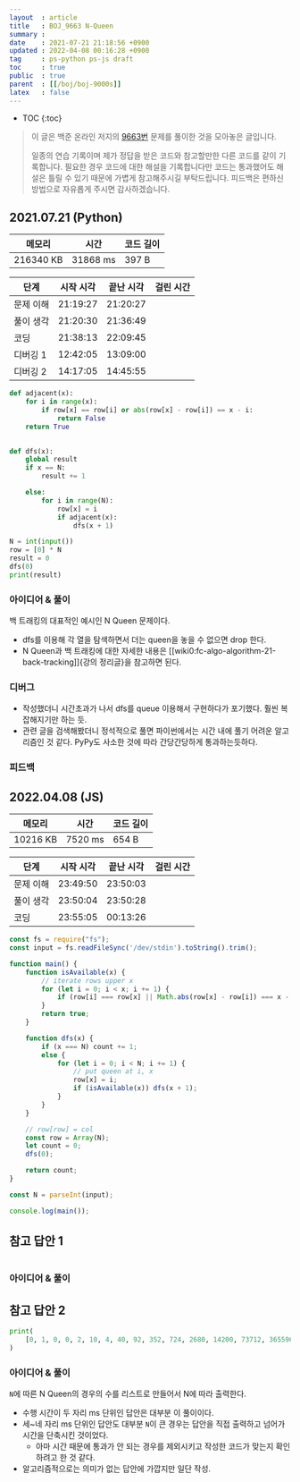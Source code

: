 ```yaml
---
layout  : article
title   : BOJ_9663 N-Queen
summary : 
date    : 2021-07-21 21:18:56 +0900
updated : 2022-04-08 00:16:28 +0900
tag     : ps-python ps-js draft
toc     : true
public  : true
parent  : [[/boj/boj-9000s]]
latex   : false
---
```

* TOC
{:toc}

> 이 글은 백준 온라인 저지의 [9663번](https://www.acmicpc.net/problem/9663) 문제를 풀이한 것을 모아놓은 글입니다.
>
> 일종의 연습 기록이며 제가 정답을 받은 코드와 참고할만한 다른 코드를 같이 기록합니다. 필요한 경우 코드에 대한 해설을 기록합니다만 코드는 통과했어도 해설은 틀릴 수 있기 때문에 가볍게 참고해주시길 부탁드립니다. 피드백은 편하신 방법으로 자유롭게 주시면 감사하겠습니다.

## 2021.07.21 (Python)

| 메모리    | 시간     | 코드 길이 |
| --------- | -------- | --------- |
| 216340 KB | 31868 ms | 397 B     |

| 단계      | 시작 시각 | 끝난 시각 | 걸린 시간 |
| --------- | --------- | --------- | --------- |
| 문제 이해 | 21:19:27  | 21:20:27  |           |
| 풀이 생각 | 21:20:30  | 21:36:49  |           |
| 코딩      | 21:38:13  | 22:09:45  |           |
| 디버깅 1  | 12:42:05  | 13:09:00  |           |
| 디버깅 2  | 14:17:05  | 14:45:55  |           |

```python
def adjacent(x):
    for i in range(x):
        if row[x] == row[i] or abs(row[x] - row[i]) == x - i:
            return False
    return True
        

def dfs(x):
    global result
    if x == N:
        result += 1

    else:
        for i in range(N):
            row[x] = i
            if adjacent(x):
                dfs(x + 1)

N = int(input())
row = [0] * N
result = 0
dfs(0)
print(result)
```

### 아이디어 & 풀이

백 트래킹의 대표적인 예시인 N Queen 문제이다.

* dfs를 이용해 각 열을 탐색하면서 더는 queen을 놓을 수 없으면 drop 한다.
* N Queen과 백 트래킹에 대한 자세한 내용은 [[wiki0:fc-algo-algorithm-21-back-tracking]]{강의 정리글}을 참고하면 된다.

### 디버그

* 작성했더니 시간초과가 나서 dfs를 queue 이용해서 구현하다가 포기했다. 훨씬 복잡해지기만 하는 듯.
* 관련 글을 검색해봤더니 정석적으로 풀면 파이썬에서는 시간 내에 풀기 어려운 알고리즘인 것 같다. PyPy도 사소한 것에 따라 간당간당하게 통과하는듯하다.

### 피드백

## 2022.04.08 (JS)

| 메모리    | 시간     | 코드 길이 |
| --------- | -------- | --------- |
| 10216 KB  | 7520 ms  | 654 B     |

| 단계      | 시작 시각 | 끝난 시각 | 걸린 시간 |
| --------- | --------- | --------- | --------- |
| 문제 이해 | 23:49:50  | 23:50:03  |           |
| 풀이 생각 | 23:50:04  | 23:50:28  |           |
| 코딩      | 23:55:05  | 00:13:26  |           |

```js
const fs = require("fs");
const input = fs.readFileSync('/dev/stdin').toString().trim();

function main() {
    function isAvailable(x) {
        // iterate rows upper x
        for (let i = 0; i < x; i += 1) {
            if (row[i] === row[x] || Math.abs(row[x] - row[i]) === x - i) return false;
        }
        return true;
    }

    function dfs(x) {
        if (x === N) count += 1;
        else {
            for (let i = 0; i < N; i += 1) {
                // put queen at i, x
                row[x] = i;
                if (isAvailable(x)) dfs(x + 1);
            }
        }
    }

    // row[row] = col
    const row = Array(N);
    let count = 0;
    dfs(0);

    return count;
}

const N = parseInt(input);

console.log(main());
```

## 참고 답안 1

```python
```

### 아이디어 & 풀이

## 참고 답안 2

```python
print(
    [0, 1, 0, 0, 2, 10, 4, 40, 92, 352, 724, 2680, 14200, 73712, 365596][int(input())]
)
```

### 아이디어 & 풀이

`N`에 따른 N Queen의 경우의 수를 리스트로 만들어서 N에 따라 출력한다.

* 수행 시간이 두 자리 ms 단위인 답안은 대부분 이 풀이이다.
* 세~네 자리 ms 단위인 답안도 대부분 `N`이 큰 경우는 답안을 직접 출력하고 넘어가 시간을 단축시킨 것이었다.
    * 아마 시간 때문에 통과가 안 되는 경우를 제외시키고 작성한 코드가 맞는지 확인하려고 한 것 같다.
* 알고리즘적으로는 의미가 없는 답안에 가깝지만 일단 작성.
